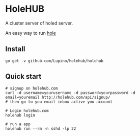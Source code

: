 HoleHUB
=======

A cluster server of holed server.

An easy way to run [hole](https://github.com/Lupino/hole)

Install
-------

    go get -v github.com/Lupino/holehub/holehub

Quick start
-----------

    # signup on holehub.com
    curl -d username=yourusername -d password=yourpassword -d email=youremail http://holehub.com/api/signup/
    # then go to you email inbox active you account

    # Login holehub.com
    holehub login

    # run a app
    holehub run --rm -n sshd -lp 22
